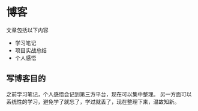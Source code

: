 # 博客
文章包括以下内容
- 学习笔记
- 项目实战总结
- 个人感悟

## 写博客目的
之前学习笔记，个人感悟会记到第三方平台，现在可以集中整理。
另一方面可以系统性的学习，避免学了就忘了，学过就丢了，现在整理下来，温故知新。